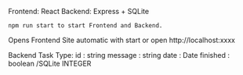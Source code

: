 Frontend: React
Backend: Express + SQLite

```npm run start to start Frontend and Backend.```

Opens Frontend Site automatic with start or open http://localhost:xxxx

Backend Task Type:
id : string
message : string
date : Date
finished : boolean /SQLite INTEGER